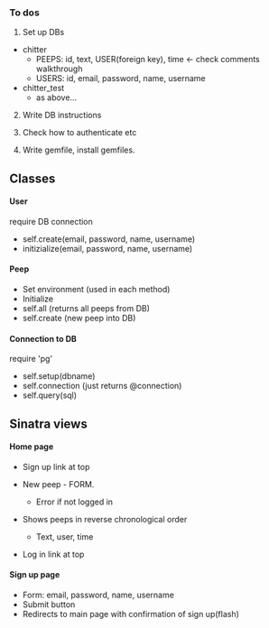 ### To dos
1. Set up DBs
  - chitter
    - PEEPS: id, text, USER(foreign key), time  <- check comments walkthrough
    - USERS: id, email, password, name, username
  - chitter_test
    - as above...

2. Write DB instructions

3. Check how to authenticate etc

4. Write gemfile, install gemfiles.

## Classes
#### User
require DB connection

- self.create(email, password, name, username)
- initizialize(email, password, name, username)

#### Peep
- Set environment (used in each method)
- Initialize 
- self.all (returns all peeps from DB)
- self.create (new peep into DB)

#### Connection to DB
require  'pg'
- self.setup(dbname)
- self.connection (just returns @connection)
- self.query(sql)
 
## Sinatra views
#### Home page
- Sign up link at top

- New peep - FORM. 
  - Error if not logged in

- Shows peeps in reverse chronological order
  - Text, user, time
- Log in link at top

#### Sign up page
- Form: email, password, name, username
- Submit button 
- Redirects to main page with confirmation of sign up(flash)

